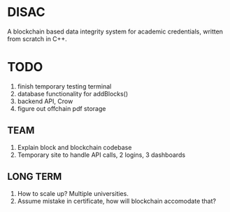 # DISAC
A blockchain based data integrity system for academic credentials, written from scratch in C++.

# TODO
1. finish temporary testing terminal
2. database functionality for addBlocks()
3. backend API, Crow
4. figure out offchain pdf storage

## TEAM
1. Explain block and blockchain codebase
2. Temporary site to handle API calls, 2 logins, 3 dashboards

## LONG TERM
1. How to scale up? Multiple universities.
2. Assume mistake in certificate, how will blockchain accomodate that?